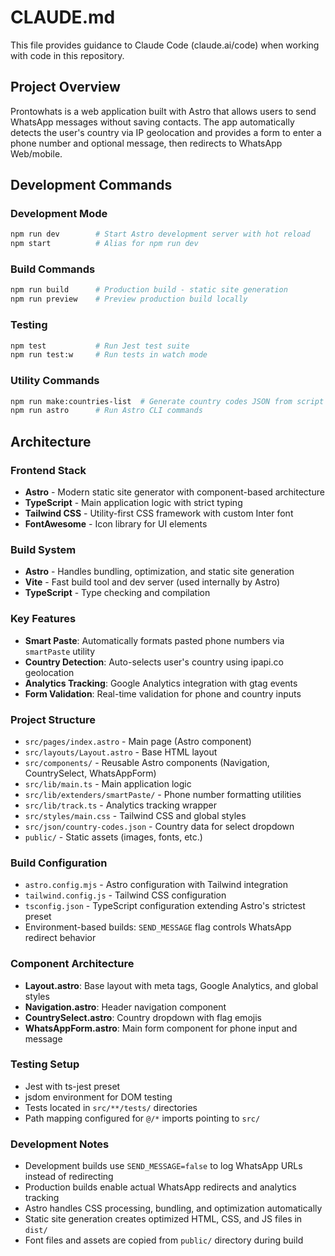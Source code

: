 # CLAUDE.md

This file provides guidance to Claude Code (claude.ai/code) when working with code in this repository.

## Project Overview

Prontowhats is a web application built with Astro that allows users to send WhatsApp messages without saving contacts. The app automatically detects the user's country via IP geolocation and provides a form to enter a phone number and optional message, then redirects to WhatsApp Web/mobile.

## Development Commands

### Development Mode
```bash
npm run dev        # Start Astro development server with hot reload
npm start          # Alias for npm run dev
```

### Build Commands
```bash
npm run build      # Production build - static site generation
npm run preview    # Preview production build locally
```

### Testing
```bash
npm test           # Run Jest test suite
npm run test:w     # Run tests in watch mode
```

### Utility Commands
```bash
npm run make:countries-list  # Generate country codes JSON from script
npm run astro      # Run Astro CLI commands
```

## Architecture

### Frontend Stack
- **Astro** - Modern static site generator with component-based architecture
- **TypeScript** - Main application logic with strict typing
- **Tailwind CSS** - Utility-first CSS framework with custom Inter font
- **FontAwesome** - Icon library for UI elements

### Build System
- **Astro** - Handles bundling, optimization, and static site generation
- **Vite** - Fast build tool and dev server (used internally by Astro)
- **TypeScript** - Type checking and compilation

### Key Features
- **Smart Paste**: Automatically formats pasted phone numbers via `smartPaste` utility
- **Country Detection**: Auto-selects user's country using ipapi.co geolocation
- **Analytics Tracking**: Google Analytics integration with gtag events
- **Form Validation**: Real-time validation for phone and country inputs

### Project Structure
- `src/pages/index.astro` - Main page (Astro component)
- `src/layouts/Layout.astro` - Base HTML layout
- `src/components/` - Reusable Astro components (Navigation, CountrySelect, WhatsAppForm)
- `src/lib/main.ts` - Main application logic
- `src/lib/extenders/smartPaste/` - Phone number formatting utilities
- `src/lib/track.ts` - Analytics tracking wrapper
- `src/styles/main.css` - Tailwind CSS and global styles
- `src/json/country-codes.json` - Country data for select dropdown
- `public/` - Static assets (images, fonts, etc.)

### Build Configuration
- `astro.config.mjs` - Astro configuration with Tailwind integration
- `tailwind.config.js` - Tailwind CSS configuration
- `tsconfig.json` - TypeScript configuration extending Astro's strictest preset
- Environment-based builds: `SEND_MESSAGE` flag controls WhatsApp redirect behavior

### Component Architecture
- **Layout.astro**: Base layout with meta tags, Google Analytics, and global styles
- **Navigation.astro**: Header navigation component
- **CountrySelect.astro**: Country dropdown with flag emojis
- **WhatsAppForm.astro**: Main form component for phone input and message

### Testing Setup
- Jest with ts-jest preset
- jsdom environment for DOM testing
- Tests located in `src/**/tests/` directories
- Path mapping configured for `@/*` imports pointing to `src/`

### Development Notes
- Development builds use `SEND_MESSAGE=false` to log WhatsApp URLs instead of redirecting
- Production builds enable actual WhatsApp redirects and analytics tracking
- Astro handles CSS processing, bundling, and optimization automatically
- Static site generation creates optimized HTML, CSS, and JS files in `dist/`
- Font files and assets are copied from `public/` directory during build
